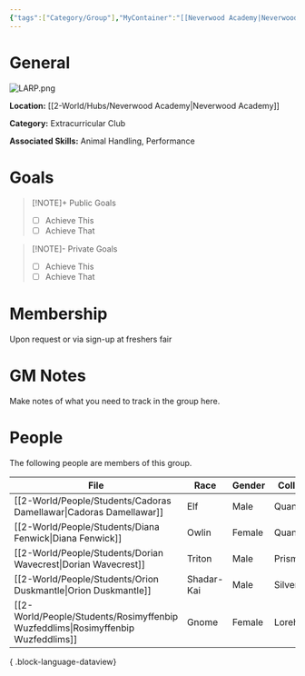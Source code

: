 ```yaml
---
{"tags":["Category/Group"],"MyContainer":"[[Neverwood Academy|Neverwood Academy]]","MyCategory":"Extracurricular Club","image":"LARP.png","obsidianUIMode":"preview","leaders":null,"staff":null,"members":null,"initiates":null,"primary_contact":null,"Skill1":"Animal Handling","Skill2":"Performance","dg-publish":true,"dg-path":"World/Groups/Extracurricular Club/Live-Action Roleplaying Guild.md","permalink":"/world/groups/extracurricular-club/live-action-roleplaying-guild/","dgPassFrontmatter":true,"updated":"2025-10-04T00:47:26.000+01:00"}
---
```



# General

![LARP.png](/img/user/z_Assets/Extracurriculars/LARP.png)

**Location:** [[2-World/Hubs/Neverwood Academy\|Neverwood Academy]]

**Category:** Extracurricular Club

**Associated Skills:** Animal Handling, Performance

# Goals

> [!NOTE]+ Public Goals
> - [ ] Achieve This
> - [ ] Achieve That

> [!NOTE]- Private Goals
> - [ ] Achieve This
> - [ ] Achieve That

# Membership
Upon request or via sign-up at freshers fair

# GM Notes

Make notes of what you need to track in the group here. 


# People

The following people are members of this group.  


| File                                                                                | Race       | Gender | College     |
| ----------------------------------------------------------------------------------- | ---------- | ------ | ----------- |
| [[2-World/People/Students/Cadoras Damellawar\|Cadoras Damellawar]]               | Elf        | Male   | Quandrix    |
| [[2-World/People/Students/Diana Fenwick\|Diana Fenwick]]                         | Owlin      | Female | Quandrix    |
| [[2-World/People/Students/Dorian Wavecrest\|Dorian Wavecrest]]                   | Triton     | Male   | Prismari    |
| [[2-World/People/Students/Orion Duskmantle\|Orion Duskmantle]]                   | Shadar-Kai | Male   | Silverquill |
| [[2-World/People/Students/Rosimyffenbip Wuzfeddlims\|Rosimyffenbip Wuzfeddlims]] | Gnome      | Female | Lorehold    |

{ .block-language-dataview}
